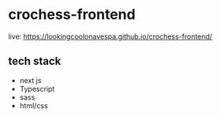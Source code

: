 # crochess-frontend

live: https://lookingcoolonavespa.github.io/crochess-frontend/

## tech stack

- next js
- Typescript
- sass
- html/css
